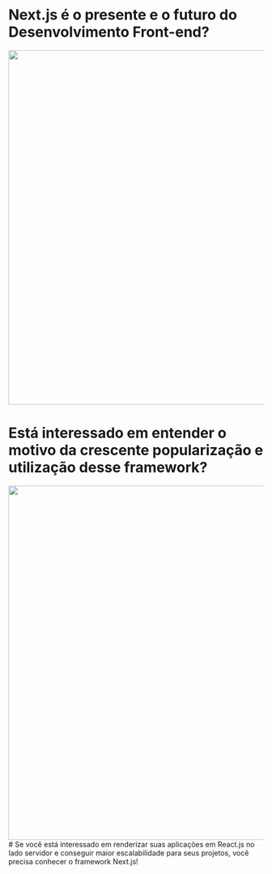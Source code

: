 # Next.js é o presente e o futuro do Desenvolvimento Front-end?
<div align="center">
<img src="https://user-images.githubusercontent.com/91349862/159137224-8e1168ea-12da-4d59-84f1-8d7f38cce6f5.png" width="700px" />
</div>
<h1>Está interessado em entender o motivo da crescente popularização e utilização desse framework?</h1>
<div align="center">
<img src="https://user-images.githubusercontent.com/91349862/159137385-14d1faaa-59e5-475d-b78f-871d4c752fee.png" width="700px" />
</div>
# Se você está interessado em renderizar suas aplicações em React.js no lado servidor e conseguir maior escalabilidade para seus projetos, você precisa conhecer o framework Next.js!


